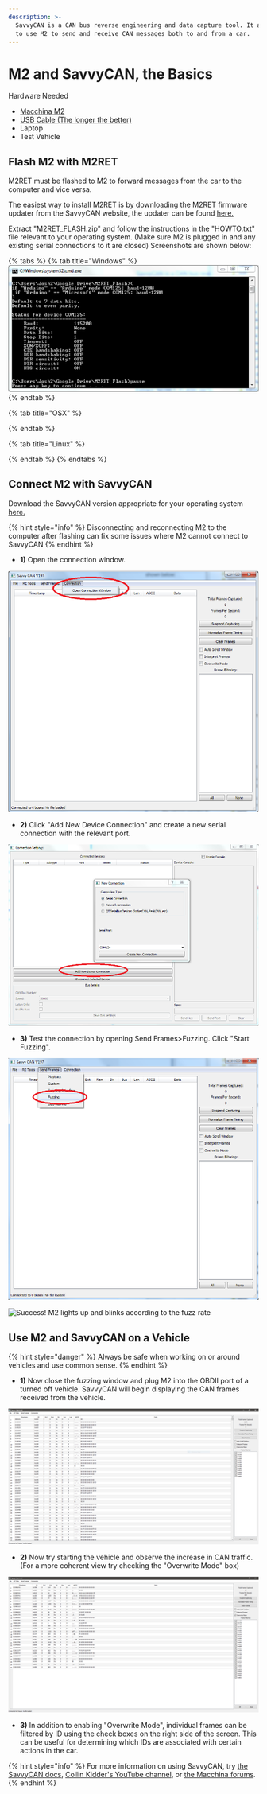 ```yaml
---
description: >-
  SavvyCAN is a CAN bus reverse engineering and data capture tool. It allows you
  to use M2 to send and receive CAN messages both to and from a car.
---
```


# M2 and SavvyCAN, the Basics

Hardware Needed

* [Macchina M2](https://www.macchina.cc/catalog/m2-boards/m2-under-dash)
* [USB Cable \(The longer the better\)](https://www.macchina.cc/catalog/cables/usb-micro-b-20-cable-5-pin-2824awg-gold-plated-black-15ft)
* Laptop
* Test Vehicle

## Flash M2 with M2RET

M2RET must be flashed to M2 to forward messages from the car to the computer and vice versa.

The easiest way to install M2RET is by downloading the M2RET firmware updater from the SavvyCAN website, the updater can be found [here.](http://www.savvycan.com/M2RET_Flash.zip)

Extract "M2RET\_FLASH.zip" and follow the instructions in the "HOWTO.txt" file relevant to your operating system. \(Make sure M2 is plugged in and any existing serial connections to it are closed\) Screenshots are shown below:

{% tabs %}
{% tab title="Windows" %}
![](../.gitbook/assets/m2ret.PNG)
{% endtab %}

{% tab title="OSX" %}

{% endtab %}

{% tab title="Linux" %}

{% endtab %}
{% endtabs %}

## Connect M2 with SavvyCAN

Download the SavvyCAN version appropriate for your operating system [here.](http://www.savvycan.com/)

{% hint style="info" %}
Disconnecting and reconnecting M2 to the computer after flashing can fix some issues where M2 cannot connect to SavvyCAN
{% endhint %}

* **1\)** Open the connection window.

![](../.gitbook/assets/savvycan1.png)

* **2\)** Click "Add New Device Connection" and create a new serial connection with the relevant port.

![](../.gitbook/assets/savvycan2.PNG)

* **3\)** Test the connection by opening Send Frames&gt;Fuzzing. Click "Start Fuzzing".

![](../.gitbook/assets/savvycan3.png)

![Success! M2 lights up and blinks according to the fuzz rate](../.gitbook/assets/savvycan4.gif)

## Use M2 and SavvyCAN on a Vehicle

{% hint style="danger" %}
Always be safe when working on or around vehicles and use common sense.
{% endhint %}

* **1\)** Now close the fuzzing window and plug M2 into the OBDII port of a turned off vehicle. SavvyCAN will begin displaying the CAN frames received from the vehicle.

![](../.gitbook/assets/savvycan5.PNG)

* **2\)** Now try starting the vehicle and observe the increase in CAN traffic. \(For a more coherent view try checking the "Overwrite Mode" box\)

![](../.gitbook/assets/savvycan6.PNG)

* **3\)** In addition to enabling "Overwrite Mode", individual frames can be filtered by ID using the check boxes on the right side of the screen. This can be useful for determining which IDs are associated with certain actions in the car.

{% hint style="info" %}
For more information on using SavvyCAN, try [the SavvyCAN docs](http://www.savvycan.com/docs/), [Collin Kidder's YouTube channel](https://www.youtube.com/user/CKidder80), or [the Macchina forums](https://forum.macchina.cc/).
{% endhint %}

